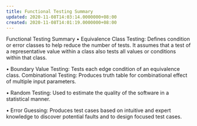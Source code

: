 ```yaml
---
title: Functional Testing Summary
updated: 2020-11-08T14:03:14.0000000+08:00
created: 2020-11-08T14:01:19.0000000+08:00
---
```


Functional Testing Summary
• Equivalence Class Testing:
Defines condition or error classes to help reduce the number of tests. It assumes that a test of a representative value within a class also tests all values or conditions within that class.

• Boundary Value Testing:
Tests each edge condition of an equivalence class.
Combinational Testing:
Produces truth table for combinational effect of multiple input parameters.

• Random Testing:
Used to estimate the quality of the software in a statistical manner.

• Error Guessing:
Produces test cases based on intuitive and expert knowledge to discover potential faults and to design focused test cases.

